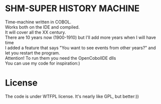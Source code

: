 # SHM-SUPER HISTORY MACHINE
Time-machine written in COBOL.<br>
Works both on the IDE and compiled.<br>
It will cover all the XX century.<br>
There are 10 years now (1900-1910) but I'll add more years when I will have time<br>
I added a feature that says "You want to see events from other years?" and let you restart the program.<br>
Attention! To run them you need the OpenCobolIDE dlls<br>
You can use my code for inspiration:)
# License
The code is under WTFPL license. It's nearly like GPL, but better:))
